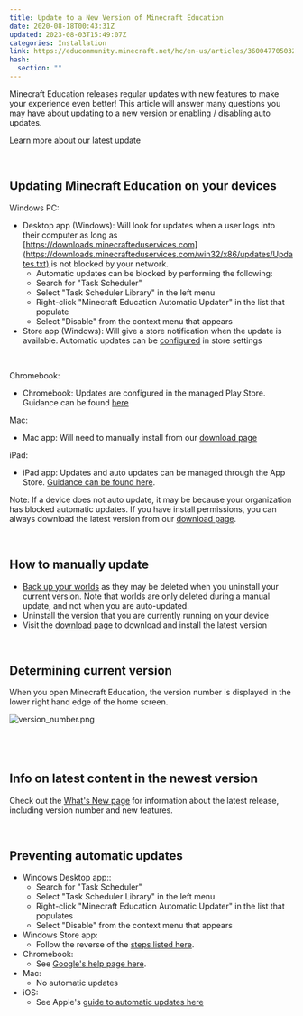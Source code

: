 ```yaml
---
title: Update to a New Version of Minecraft Education
date: 2020-08-18T00:43:31Z
updated: 2023-08-03T15:49:07Z
categories: Installation
link: https://educommunity.minecraft.net/hc/en-us/articles/360047705032-Update-to-a-New-Version-of-Minecraft-Education
hash:
  section: ""
---
```


Minecraft Education releases regular updates with new features to make your experience even better! This article will answer many questions you may have about updating to a new version or enabling / disabling auto updates.

[Learn more about our latest update](https://aka.ms/meewhatsnew)

 

## Updating Minecraft Education on your devices

Windows PC:

- Desktop app (Windows): Will look for updates when a user logs into their computer as long as [https://downloads.minecrafteduservices.com](https://downloads.minecrafteduservices.com/win32/x86/updates/Updates.txt) is not blocked by your network.
  - Automatic updates can be blocked by performing the following:
  - Search for "Task Scheduler"
  - Select "Task Scheduler Library" in the left menu
  - Right-click "Minecraft Education Automatic Updater" in the list that populate
  - Select "Disable" from the context menu that appears
- Store app (Windows): Will give a store notification when the update is available. Automatic updates can be [configured](https://support.microsoft.com/en-us/help/15081/windows-turn-on-automatic-app-updates) in store settings

 

Chromebook:

- Chromebook: Updates are configured in the managed Play Store. Guidance can be found [here](https://support.google.com/googleplay/work/answer/9350374?hl=en)

Mac:

- Mac app: Will need to manually install from our [download page](https://aka.ms/MEEDownloadPage)

iPad:

- iPad app: Updates and auto updates can be managed through the App Store. [Guidance can be found here](https://support.apple.com/en-us/HT202180#:~:text=How%20to%20turn%20on%20or%20turn%20off%20automatic,%26gt%3B%20Preferences.%203%20Select%20or%20deselect%20Automatic%20Updates.). 

Note: If a device does not auto update, it may be because your organization has blocked automatic updates. If you have install permissions, you can always download the latest version from our [download page](https://aka.ms/MEEDownloadPage).

 

## How to manually update

- [Back up your worlds](../Teaching-With-Minecraft/Import-Export-and-Manage-Worlds.md) as they may be deleted when you uninstall your current version. Note that worlds are only deleted during a manual update, and not when you are auto-updated.
- Uninstall the version that you are currently running on your device
- Visit the [download page](https://aka.ms/MEEDownloadPage) to download and install the latest version

 

## Determining current version

When you open Minecraft Education, the version number is displayed in the lower right hand edge of the home screen.

![version_number.png](https://educommunity.minecraft.net/hc/article_attachments/360065110572)

##  

## Info on latest content in the newest version

Check out the [What's New page](https://aka.ms/meewhatsnew) for information about the latest release, including version number and new features.

 

## Preventing automatic updates

- Windows Desktop app::
  - Search for "Task Scheduler"
  - Select "Task Scheduler Library" in the left menu
  - Right-click "Minecraft Education Automatic Updater" in the list that populates
  - Select "Disable" from the context menu that appears
- Windows Store app:
  - Follow the reverse of the [steps listed here](https://support.microsoft.com/en-us/windows/turn-on-automatic-app-updates-70634d32-4657-dc76-632b-66048978e51b).
- Chromebook:
  - See [Google's help page here](https://support.google.com/googleplay/work/answer/9350374?hl=en).
- Mac:
  - No automatic updates
- iOS:
  - See Apple's [guide to automatic updates here](https://support.apple.com/en-us/HT202180#:~:text=How%20to%20turn%20on%20or%20turn%20off%20automatic,%26gt%3B%20Preferences.%203%20Select%20or%20deselect%20Automatic%20Updates.)
